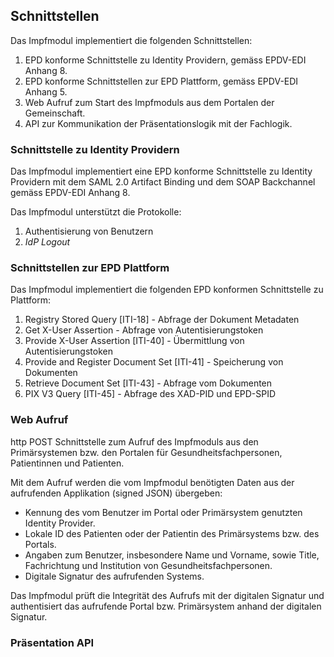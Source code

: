 ## Schnittstellen

Das Impfmodul implementiert die folgenden Schnittstellen:
1. EPD konforme Schnittstelle zu Identity Providern, gemäss EPDV-EDI Anhang 8.
2. EPD konforme Schnittstellen zur EPD Plattform, gemäss EPDV-EDI Anhang 5.
3. Web Aufruf zum Start des Impfmoduls aus dem Portalen der Gemeinschaft.
4. API zur Kommunikation der Präsentationslogik mit der Fachlogik.   

### Schnittstelle zu Identity Providern

Das Impfmodul implementiert eine EPD konforme Schnittstelle zu Identity Providern
mit dem SAML 2.0 Artifact Binding und dem SOAP Backchannel gemäss EPDV-EDI Anhang 8.

Das Impfmodul unterstützt die Protokolle:
1. Authentisierung von Benutzern
2. *IdP Logout*

### Schnittstellen zur EPD Plattform

Das Impfmodul implementiert die folgenden EPD konformen Schnittstelle zu Plattform:
1. Registry Stored Query [ITI-18] - Abfrage der Dokument Metadaten
2. Get X-User Assertion - Abfrage von Autentisierungstoken
3. Provide X-User Assertion [ITI-40] - Übermittlung von Autentisierungstoken
4. Provide and Register Document Set [ITI-41] - Speicherung von Dokumenten
5. Retrieve Document Set [ITI-43] - Abfrage vom Dokumenten
6. PIX V3 Query [ITI-45] - Abfrage des XAD-PID und EPD-SPID

### Web Aufruf

http POST Schnittstelle zum Aufruf des Impfmoduls aus den Primärsystemen bzw. den Portalen für Gesundheitsfachpersonen, Patientinnen und Patienten. 

Mit dem Aufruf werden die vom Impfmodul benötigten Daten aus der aufrufenden Applikation (signed JSON) übergeben:

* Kennung des vom Benutzer im Portal oder Primärsystem genutzten Identity Provider. 
* Lokale ID des Patienten oder der Patientin des Primärsystems bzw. des Portals. 
* Angaben zum Benutzer, insbesondere Name und Vorname, sowie Title, Fachrichtung und Institution von Gesundheitsfachpersonen.
* Digitale Signatur des aufrufenden Systems. 

Das Impfmodul prüft die Integrität des Aufrufs mit der digitalen Signatur und authentisiert das aufrufende Portal bzw. Primärsystem anhand der digitalen Signatur.  


### Präsentation API
